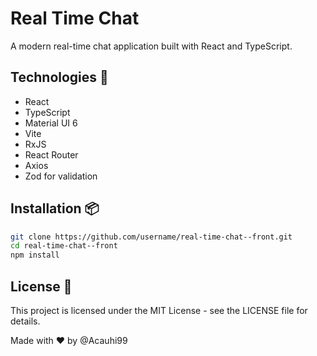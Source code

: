 # Real Time Chat

A modern real-time chat application built with React and TypeScript.

## Technologies 🚀

- React
- TypeScript
- Material UI 6
- Vite
- RxJS
- React Router
- Axios
- Zod for validation

## Installation 📦

```bash
git clone https://github.com/username/real-time-chat--front.git
cd real-time-chat--front
npm install
```

## License 📄

This project is licensed under the MIT License - see the LICENSE file for details.

Made with ❤️ by @Acauhi99
